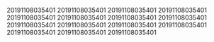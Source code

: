 20191108035401
20191108035401
20191108035401
20191108035401
20191108035401
20191108035401
20191108035401
20191108035401
20191108035401
20191108035401
20191108035401
20191108035401
20191108035401
20191108035401
20191108035401

